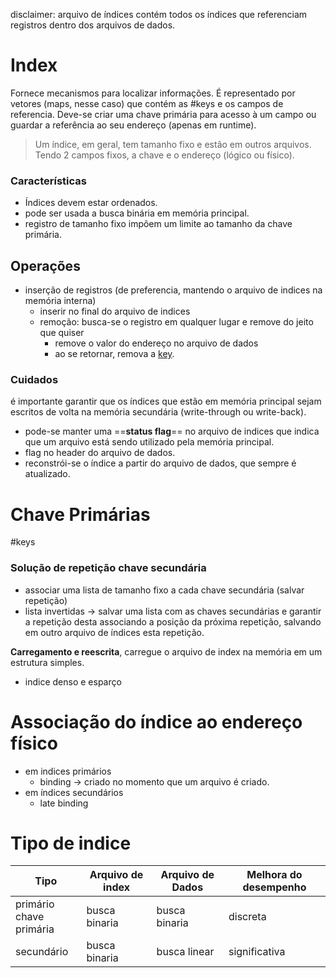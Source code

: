 disclaimer: arquivo de índices contém todos os índices que referenciam registros dentro dos arquivos de dados.
# Index
Fornece mecanismos para localizar informações. É representado por vetores (maps, nesse caso) que contém as #keys e os campos de referencia. Deve-se criar uma chave primária para acesso à um campo ou guardar a referência ao seu endereço (apenas em runtime).

> Um índice, em geral, tem tamanho fixo e estão em outros arquivos. Tendo 2 campos fixos, a chave e o endereço (lógico ou físico).

### Características 
- Índices devem estar ordenados.
- pode ser usada a busca binária em memória principal.
- registro de tamanho fixo impõem um limite ao tamanho da chave primária.

## Operações
- inserção de registros (de preferencia, mantendo o arquivo de indices na memória interna)
	- inserir no final do arquivo de indices
	- remoção: busca-se o registro em qualquer lugar e remove do jeito que quiser
		- remove o valor do endereço no arquivo de dados
		- ao se retornar, remova a [key](#keys).

### Cuidados
 é importante garantir que os índices que estão em memória principal sejam escritos de volta na memória secundária (write-through ou write-back).
 - pode-se manter uma ==**status flag**== no arquivo de indices que indica que um arquivo está sendo utilizado pela memória principal.
 - flag no header do arquivo de dados.
- reconstrói-se o índice a partir do arquivo de dados, que sempre é atualizado.

# Chave Primárias
 #keys 
### Solução de repetição chave secundária
- associar uma lista de tamanho fixo a cada chave secundária (salvar repetição)
- lista invertidas -> salvar uma lista com as chaves secundárias e garantir a repetição desta associando a posição da próxima repetição, salvando em outro arquivo de índices esta repetição.

**Carregamento e reescrita**, carregue o arquivo de index na memória em um estrutura simples.
- indice denso e esparço
# Associação do índice ao endereço físico
- em indices primários 
	- binding -> criado no momento que um arquivo é criado.
- em índices secundários
	- late binding

# Tipo de indice

| Tipo                       | Arquivo de index | Arquivo de Dados | Melhora do desempenho |
| -------------------------- | ---------------- | ---------------- | --------------------- |
| primário<br>chave primária | busca binaria    | busca binaria    | discreta              |
| secundário                 | busca binaria    | busca linear     | significativa         |
